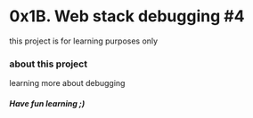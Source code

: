 # 0x1B.  Web stack debugging #4
this project is for learning purposes only
### about this project
learning more about debugging 
##### Have fun learning ;)
